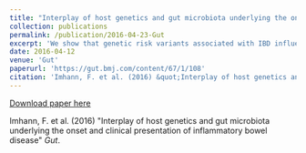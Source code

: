 ```yaml
---
title: "Interplay of host genetics and gut microbiota underlying the onset and clinical presentation of inflammatory bowel disease"
collection: publications
permalink: /publication/2016-04-23-Gut
excerpt: 'We show that genetic risk variants associated with IBD influence the gut microbiota in healthy individuals. <i>Roseburia spp</i> are acetate-to-butyrate converters, and a decrease has already been observed in patients with IBD.'
date: 2016-04-12
venue: 'Gut'
paperurl: 'https://gut.bmj.com/content/67/1/108'
citation: 'Imhann, F. et al. (2016) &quot;Interplay of host genetics and gut microbiota underlying the onset and clinical presentation of inflammatory bowel disease&quot; <i>Gut</i>'
---
```


[Download paper here](https://gut.bmj.com/content/67/1/108)


Imhann, F. et al. (2016) "Interplay of host genetics and gut microbiota underlying the onset and clinical presentation of inflammatory bowel disease" <i>Gut</i>.
